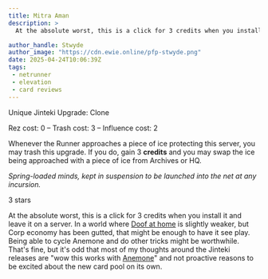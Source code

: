 ```yaml
---
title: Mitra Aman
description: >
  At the absolute worst, this is a click for 3 credits when you install it and leave it on a server. In a world where Doof at home is slightly weaker, but Corp economy has been gutted, that might be enough to have it see play. Being able to cycle Anemone and do other tricks might be worthwhile. That's fine, but it's odd that most of my thoughts around the Jinteki releases are "wow this works with Anemone" and not proactive reasons to be excited about the new card pool on its own.

author_handle: Stwyde
author_image: "https://cdn.ewie.online/pfp-stwyde.png"
date: 2025-04-24T10:06:39Z
tags:
 - netrunner
 - elevation
 - card reviews
---
```


<card-frame name="mitra-aman" side="corp" stars="3" src="https://cdn.ewie.online/20250424114308-Image.jpeg">

<div class="visually-hidden" id="card-name-mitra-aman">

Unique Jinteki Upgrade: Clone

Rez cost: 0 – Trash cost: 3 – Influence cost: 2

Whenever the Runner approaches a piece of ice protecting this server, you may trash this upgrade. If you do, gain 3 **credits** and you may swap the ice being approached with a piece of ice from Archives or HQ.

_Spring-loaded minds, kept in suspension to be launched into the net at any incursion._

3 stars

</div>

</card-frame>

<script type="module" src="/assets/js/components/card-frame.js"></script>

At the absolute worst, this is a click for 3 credits when you install it and leave it on a server. In a world where [Doof at home](/posts/20250424-transfer-of-wealth/) is slightly weaker, but Corp economy has been gutted, that might be enough to have it see play. Being able to cycle Anemone and do other tricks might be worthwhile. That's fine, but it's odd that most of my thoughts around the Jinteki releases are "wow this works with [Anemone](https://netrunnerdb.com/en/card/33043)" and not proactive reasons to be excited about the new card pool on its own.
